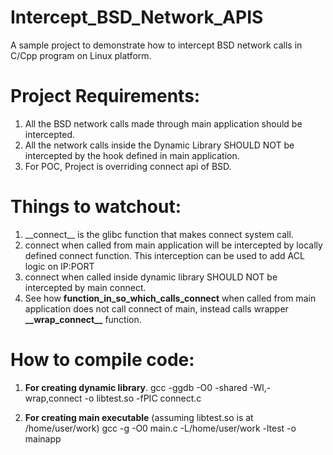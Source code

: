 # Intercept_BSD_Network_APIS
A sample project to demonstrate how to intercept BSD network calls in C/Cpp program on Linux platform.

# Project Requirements:
1) All the BSD network calls made through main application should be intercepted.
2) All the network calls inside the Dynamic Library SHOULD NOT be intercepted by the hook defined in main application.
3) For POC, Project is overriding connect api of BSD. <br>

# Things to watchout:
1) \_\_connect\_\_ is the glibc function that makes connect system call.
2) connect when called from main application will be intercepted by locally defined connect function. This interception can be used to add    ACL logic on IP:PORT
3) connect when called inside dynamic library SHOULD NOT be intercepted by main connect.
4) See how __function_in_so_which_calls_connect__ when called from main application does not call connect of main, instead calls wrapper __\_\_wrap_connect\_\___ function.
   
# How to compile code:
1) __For creating dynamic library__.
  gcc -ggdb -O0 -shared -Wl,-wrap,connect -o libtest.so -fPIC connect.c
  
2) __For creating main executable__ (assuming libtest.so is at /home/user/work)
  gcc -g -O0 main.c -L/home/user/work -ltest -o mainapp
